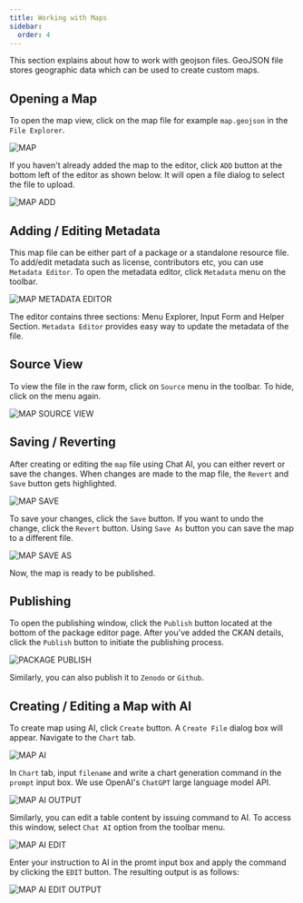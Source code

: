 ```yaml
---
title: Working with Maps
sidebar:
  order: 4
---
```


This section explains about how to work with geojson files. GeoJSON file stores geographic data which can be used to create custom maps.

## Opening a Map

To open the map view, click on the map file for example `map.geojson` in the `File Explorer`.

![MAP](./assets/working-with-maps/map.png)

If you haven't already added the map to the editor, click `ADD` button at the bottom left of the editor as shown below. It will open a file dialog to select the file to upload.

![MAP ADD](./assets/working-with-maps/map-add.png)

## Adding / Editing Metadata

This map file can be either part of a package or a standalone resource file. To add/edit metadata such as license, contributors etc, you can use `Metadata Editor`. To open the metadata editor, click `Metadata` menu on the toolbar.

![MAP METADATA EDITOR](./assets/working-with-maps/map-menu-metadata.png)

The editor contains three sections: Menu Explorer, Input Form and Helper Section. `Metadata Editor` provides easy way to update the metadata of the file.

## Source View

To view the file in the raw form, click on `Source` menu in the toolbar. To hide, click on the menu again.

![MAP SOURCE VIEW](./assets/working-with-maps/map-source-view.png)

## Saving / Reverting

After creating or editing the `map` file using Chat AI, you can either revert or save the changes. When changes are made to the map file, the `Revert` and `Save` button gets highlighted.

![MAP SAVE](./assets/working-with-maps/map-save.png)

To save your changes, click the `Save` button. If you want to undo the change, click the `Revert` button. Using `Save As` button you can save the map to a different file.

![MAP SAVE AS](./assets/working-with-maps/map-saveas.png)

Now, the map is ready to be published.

## Publishing

To open the publishing window, click the `Publish` button located at the bottom of the package editor page. After you've added the CKAN details, click the `Publish` button to initiate the publishing process.

![PACKAGE PUBLISH](./assets/working-with-tables/table-package-publish.png)

Similarly, you can also publish it to `Zenodo` or `Github`.

## Creating / Editing a Map with AI

To create map using AI, click `Create` button. A `Create File` dialog box will appear. Navigate to the `Chart` tab.

![MAP AI](./assets/working-with-maps/map-ai.png)

In `Chart` tab, input `filename` and write a chart generation command in the `prompt` input box. We use OpenAI's `ChatGPT` large language model API.

![MAP AI OUTPUT](./assets/working-with-maps/map-ai-output.png)

Similarly, you can edit a table content by issuing command to AI. To access this window, select `Chat AI` option from the toolbar menu.

![MAP AI EDIT](./assets/working-with-maps/map-ai-edit.png)

Enter your instruction to AI in the promt input box and apply the command by clicking the `EDIT` button. The resulting output is as follows:

![MAP AI EDIT OUTPUT](./assets/working-with-maps/map-ai-edit-output.png)
